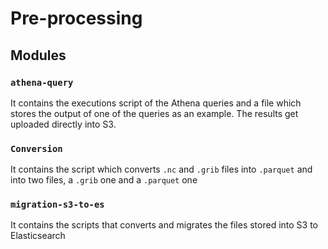 # Pre-processing

## Modules

### `athena-query`

It contains the executions script of the Athena queries and a file which stores the output of one of the queries as an example.
The results get uploaded directly into S3.

### `Conversion` 

It contains the script which converts `.nc` and `.grib` files into `.parquet` and into two files, a `.grib` one and a `.parquet` one

### `migration-s3-to-es` 

It contains the scripts that converts and migrates the files stored into S3 to Elasticsearch
